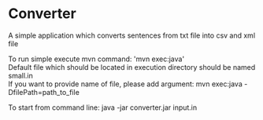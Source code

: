 Converter
====================

A simple application which converts sentences from txt file into csv and xml file

To run simple execute mvn command: 'mvn exec:java'  
Default file which should be located in execution directory should be named small.in  
If you want to provide name of file, please add argument: mvn exec:java -DfilePath=path_to_file

To start from command line: java -jar converter.jar input.in

